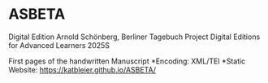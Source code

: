 # ASBETA

Digital Edition Arnold Schönberg, Berliner Tagebuch Project Digital Editions for Advanced Learners 2025S



First pages of the handwritten Manuscript
*Encoding: XML/TEI
*Static Website: https://katbleier.github.io/ASBETA/



